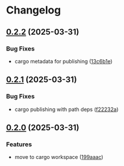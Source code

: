 # Changelog

## [0.2.2](https://github.com/sgoudham/what-version/compare/what-version-v0.2.1...what-version-v0.2.2) (2025-03-31)


### Bug Fixes

* cargo metadata for publishing ([13c6b1e](https://github.com/sgoudham/what-version/commit/13c6b1e2b41138bcda10fee436f6e2c80dee5459))

## [0.2.1](https://github.com/sgoudham/what-version/compare/what-version-v0.2.0...what-version-v0.2.1) (2025-03-31)


### Bug Fixes

* cargo publishing with path deps ([f22232a](https://github.com/sgoudham/what-version/commit/f22232a7ada960cd3c9b510299c7e62f5d895601))

## [0.2.0](https://github.com/sgoudham/what-version/compare/what-version-v0.1.0...what-version-v0.2.0) (2025-03-31)


### Features

* move to cargo workspace ([199aaac](https://github.com/sgoudham/what-version/commit/199aaac9db08d8b5beb900ecf7227b78831ee8f6))
